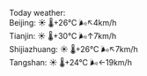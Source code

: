 Today weather:  
Beijing: ☀️   🌡️+26°C 🌬️↖4km/h  
Tianjin: ☀️   🌡️+30°C 🌬️↑7km/h  
Shijiazhuang: ☀️   🌡️+26°C 🌬️↖7km/h  
Tangshan: ☀️   🌡️+24°C 🌬️←19km/h  
